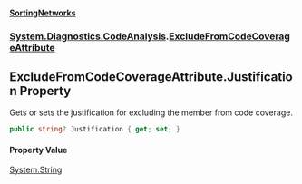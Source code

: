#### [SortingNetworks](./index.md 'index')
### [System.Diagnostics.CodeAnalysis](./System-Diagnostics-CodeAnalysis.md 'System.Diagnostics.CodeAnalysis').[ExcludeFromCodeCoverageAttribute](./System-Diagnostics-CodeAnalysis-ExcludeFromCodeCoverageAttribute.md 'System.Diagnostics.CodeAnalysis.ExcludeFromCodeCoverageAttribute')
## ExcludeFromCodeCoverageAttribute.Justification Property
Gets or sets the justification for excluding the member from code coverage.  
```csharp
public string? Justification { get; set; }
```
#### Property Value
[System.String](https://docs.microsoft.com/en-us/dotnet/api/System.String 'System.String')  
